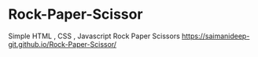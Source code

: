 # Rock-Paper-Scissor
Simple HTML , CSS , Javascript Rock Paper Scissors
https://saimanideep-git.github.io/Rock-Paper-Scissor/
